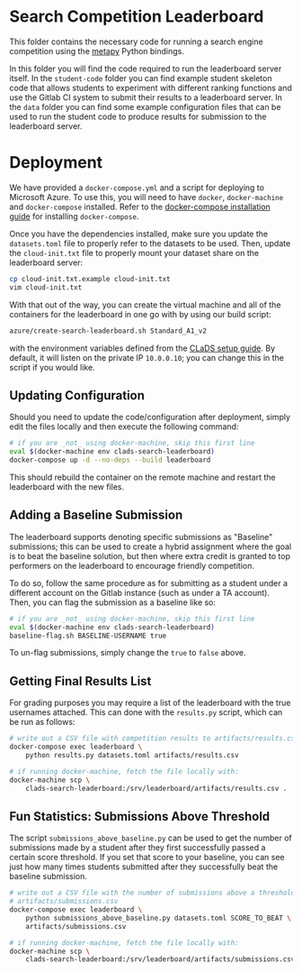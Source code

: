 # Search Competition Leaderboard

This folder contains the necessary code for running a search engine
competition using the [metapy][metapy] Python bindings.

In this folder you will find the code required to run the leaderboard
server itself. In the `student-code` folder you can find example student
skeleton code that allows students to experiment with different ranking
functions and use the Gitlab CI system to submit their results to a
leaderboard server. In the `data` folder you can find some example
configuration files that can be used to run the student code to produce
results for submission to the leaderboard server.

# Deployment

We have provided a `docker-compose.yml` and a script for deploying to
Microsoft Azure. To use this, you will need to have `docker`,
`docker-machine` and `docker-compose` installed. Refer to the
[docker-compose installation guide][docker-compose] for installing
`docker-compose`.

Once you have the dependencies installed, make sure you update the
`datasets.toml` file to properly refer to the datasets to be used. Then,
update the `cloud-init.txt` file to properly mount your dataset share on
the leaderboard server:

```bash
cp cloud-init.txt.example cloud-init.txt
vim cloud-init.txt
```

With that out of the way, you can create the virtual machine and all of the
containers for the leaderboard in one go with by using our build script:

```bash
azure/create-search-leaderboard.sh Standard_A1_v2
```

with the environment variables defined from the [CLaDS setup guide][clads].
By default, it will listen on the private IP `10.0.0.10`; you can change
this in the script if you would like.

## Updating Configuration

Should you need to update the code/configuration after deployment, simply
edit the files locally and then execute the following command:

```bash
# if you are _not_ using docker-machine, skip this first line
eval $(docker-machine env clads-search-leaderboard)
docker-compose up -d --no-deps --build leaderboard
```

This should rebuild the container on the remote machine and restart the
leaderboard with the new files.

## Adding a Baseline Submission

The leaderboard supports denoting specific submissions as "Baseline"
submissions; this can be used to create a hybrid assignment where the goal
is to beat the baseline solution, but then where extra credit is granted to
top performers on the leaderboard to encourage friendly competition.

To do so, follow the same procedure as for submitting as a student under a
different account on the Gitlab instance (such as under a TA account).
Then, you can flag the submission as a baseline like so:

```bash
# if you are _not_ using docker-machine, skip this first line
eval $(docker-machine env clads-search-leaderboard)
baseline-flag.sh BASELINE-USERNAME true
```

To un-flag submissions, simply change the `true` to `false` above.

## Getting Final Results List

For grading purposes you may require a list of the leaderboard with the
true usernames attached. This can done with the `results.py` script, which
can be run as follows:

```bash
# write out a CSV file with competition results to artifacts/results.csv
docker-compose exec leaderboard \
    python results.py datasets.toml artifacts/results.csv

# if running docker-machine, fetch the file locally with:
docker-machine scp \
    clads-search-leaderboard:/srv/leaderboard/artifacts/results.csv .
```

## Fun Statistics: Submissions Above Threshold

The script `submissions_above_baseline.py` can be used to get the number of
submissions made by a student after they first successfully passed a
certain score threshold. If you set that score to your baseline, you can
see just how many times students submitted after they successfully beat the
baseline submission.

```bash
# write out a CSV file with the number of submissions above a threshold to
# artifacts/submissions.csv
docker-compose exec leaderboard \
    python submissions_above_baseline.py datasets.toml SCORE_TO_BEAT \
    artifacts/submissions.csv

# if running docker-machine, fetch the file locally with:
docker-machine scp \
    clads-search-leaderboard:/srv/leaderboard/artifacts/submissions.csv .
```

[metapy]: https://github.com/meta-toolkit/metapy
[clads]: https://timan-group.github.io/clads/
[docker-compose]: https://docs.docker.com/compose/install/
